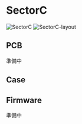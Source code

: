 # SectorC
![SectorC](https://github.com/omkbd/Sector/blob/master/Picture/SectorC.jpg)
![SectorC-layout](https://github.com/omkbd/Sector/blob/master/Picture/SectorC-layout.png)

## PCB
準備中

## Case


## Firmware
準備中
